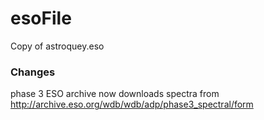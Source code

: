 
# esoFile

Copy of astroquey.eso

### Changes
phase 3 ESO archive now downloads spectra from
http://archive.eso.org/wdb/wdb/adp/phase3_spectral/form
